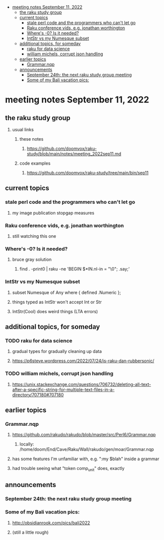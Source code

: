 - [meeting notes September 11, 2022](#orgee2aa06)
  - [the raku study group](#org65de0bd)
  - [current topics](#org1f118c1)
    - [stale perl code and the programmers who can't let go](#orgaa82057)
    - [Raku conference vids, e.g. jonathan worthington](#org0fcdd8f)
    - [Where's -0?  Is it needed?](#org5cdd005)
    - [IntStr vs my Numesque subset](#org1c3f18d)
  - [additional topics, for someday](#org23c32cd)
    - [raku for data science](#org6d37143)
    - [william michels, corrupt json handling](#orgd1072d7)
  - [earlier topics](#org0916b79)
    - [Grammar.nqp](#org3a60fbf)
  - [announcements](#orge679502)
    - [September 24th: the next raku study group meeting](#org150810b)
    - [Some of my Bali vacation pics:](#org69c9d3e)


<a id="orgee2aa06"></a>

# meeting notes September 11, 2022


<a id="org65de0bd"></a>

## the raku study group

1.  usual links

    1.  these notes
    
        1.  <https://github.com/doomvox/raku-study/blob/main/notes/meeting_2022sep11.md>
    
    2.  code examples
    
        1.  <https://github.com/doomvox/raku-study/tree/main/bin/sep11>


<a id="org1f118c1"></a>

## current topics


<a id="orgaa82057"></a>

### stale perl code and the programmers who can't let go

1.  my image publication stopgap measures


<a id="org0fcdd8f"></a>

### Raku conference vids, e.g. jonathan worthington

1.  still watching this one


<a id="org5cdd005"></a>

### Where's -0?  Is it needed?

1.  bruce gray solution

    1.  find . -print0 | raku -ne 'BEGIN $\*IN.nl-in = "\\0"; .say;'


<a id="org1c3f18d"></a>

### IntStr vs my Numesque subset

1.  subset Numesque of Any where { defined .Numeric };

2.  things typed as IntStr won't accept Int or Str

3.  IntStr(Cool) does weird things (LTA errors)


<a id="org23c32cd"></a>

## additional topics, for someday


<a id="org6d37143"></a>

### TODO raku for data science

1.  gradual types for gradually cleaning up data

2.  <https://p6steve.wordpress.com/2022/07/24/is-raku-dan-rubbersonic/>


<a id="orgd1072d7"></a>

### TODO william michels, corrupt json handling

1.  <https://unix.stackexchange.com/questions/706732/deleting-all-text-after-a-specific-string-for-multiple-text-files-in-a-directory/707180#707180>


<a id="org0916b79"></a>

## earlier topics


<a id="org3a60fbf"></a>

### Grammar.nqp

1.  <https://github.com/rakudo/rakudo/blob/master/src/Perl6/Grammar.nqp>

    1.  locally: /home/doom/End/Cave/Raku/Wall/rakudo/gen/moar/Grammar.nqp

2.  has some features I'm unfamiliar with, e.g. ":my $blah" inside a grammar

3.  had trouble seeing what "token comp<sub>unit</sub>" does, exactly


<a id="orge679502"></a>

## announcements


<a id="org150810b"></a>

### September 24th: the next raku study group meeting


<a id="org69c9d3e"></a>

### Some of my Bali vacation pics:

1.  <http://obsidianrook.com/pics/bali2022>

2.  (still a little rough)
